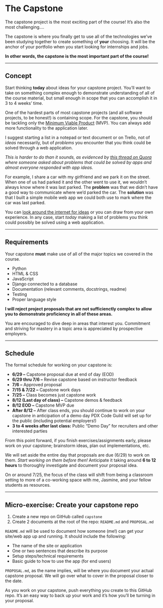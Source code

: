 # The Capstone

The capstone project is the most exciting part of the course! It’s also the most challenging….

The capstone is where you finally get to use all of the technologies we’ve been studying together to create something of **your** choosing. It will be the anchor of your portfolio when you start looking for internships and jobs.

**In other words, the capstone is the most important part of the course!**

------

## Concept

Start thinking **today** about ideas for your capstone project. You’ll want to take on something complex enough to demonstrate understanding of all of the course material, but small enough in scope that you can accomplish it in 3 to 4 weeks’ time.

One of the hardest parts of most capstone projects (and all software projects, to be honest!) is containing scope. For the capstone, you should be tackling only the [Minimum Viable Product](https://en.wikipedia.org/wiki/Minimum_viable_product) (MVP). You can always add more functionality to the application later.

I suggest starting a list in a notepad or text document or on Trello, not of _ideas_ necessarily, but of _problems_ you encounter that you think could be solved through a web application.

_This is harder to do than it sounds, as evidenced by [this thread on Quora](https://www.quora.com/What-everyday-problems-do-people-wish-an-app-could-solve) where someone asked about problems that could be solved by apps and almost everyone responded with app ideas._

For example, I share a car with my girlfriend and we park it on the street. When one of us had parked it and the other went to use it, we wouldn’t always know where it was last parked. The **problem** was that we didn’t have a good way to communicate where we’d parked the car. The **solution** was that I built a simple mobile web app we could both use to mark where the car was last parked.

You can [look around the internet for ideas](https://www.reddit.com/r/AskReddit/comments/292zi4/what_do_you_wish_there_was_an_app_for/) or you can draw from your own experience. In any case, start _today_ making a list of problems you think could possibly be solved using a web application.

------

## Requirements

Your capstone **must** make use of all of the major topics we covered in the course.

- Python
- HTML & CSS
- JavaScript
- Django connected to a database
- Documentation (relevant comments, docstrings, readme)
- Testing
- Proper language style

**I will reject project proposals that are not sufficienctly complex to allow you to demonstrate proficiency in all of these areas.**

You are encouraged to dive deep in areas that interest you. Commitment and striving for mastery in a topic area is appreciated by prospective employers.

------

## Schedule

The formal schedule for working on your capstone is:

- **6/29 –** Capstone proposal due at end of day (EOD)
- **6/29 thru 7/6 –** Revise capstone based on instructor feedback
- **7/6 –** Approved proposal
- **7/15 & 7/22 –** Capstone work days
- **7/25 –** Class becomes just capstone work
- **8/12 (Last day of class) –** Capstone demos & feedback
- **8/12 EOD –** Capstone MVP due
- **After 8/12 –** After class ends, you should continue to work on your capstone in anticipation of a demo day PDX Code Guild will set up for the public (including potential employers!)
- **3 to 4 weeks after last class:** Public “Demo Day” for recruiters and other interested parties

From this point forward, if you finish exercises/assignments early, please work on your capstone; brainstorm ideas, plan out implementations, etc.

We will set aside the entire day that proposals are due (6/29) to work on them. _Start working on them before then!_ Anticipate it taking around **6 to 12 hours** to thoroughly investigate and document your proposal idea.

On or around 7/25, the focus of the class will shift from being a classroom setting to more of a co-working space with me, Jasmine, and your fellow students as resources.

------

## Micro-exercise: Create your capstone repo

1. Create a new repo on GitHub called `capstone`
1. Create 2 documents at the root of the repo: `README.md` and `PROPOSAL.md`

`README.md` will be used to document how someone (me!) can get your site/web app up and running. It should include the following:

- The name of the site or application
- One or two sentences that describe its purpose
- Setup steps/technical requirements
- Basic guide to how to use the app (for end users)

`PROPOSAL.md`, as the name implies, will be where you document your actual capstone proposal. We will go over what to cover in the proposal closer to the date.

As you work on your capstone, push everything you create to this GitHub repo. It’s an easy way to back up your work and it’s how you’ll be turning in your proposal.
